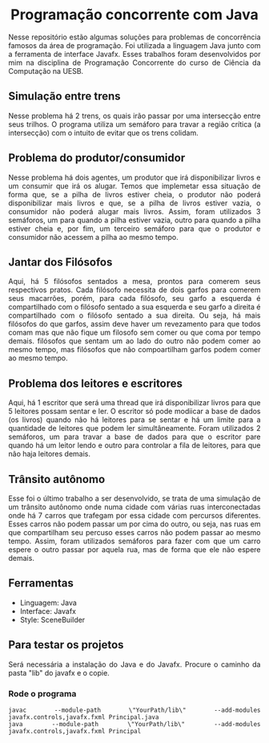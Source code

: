 <div align="center">
  <h1 align="center">Programação concorrente com Java</h1>
</div>

<div align="justify">
Nesse repositório estão algumas soluções para problemas de concorrência famosos da área de programação. Foi utilizada a linguagem Java junto com a ferramenta de interface Javafx. Esses trabalhos foram desenvolvidos por mim na disciplina de Programação Concorrente do curso de Ciência da Computação na UESB.
</div>

## Simulação entre trens
<div align="justify">
Nesse problema há 2 trens, os quais irão passar por uma intersecção entre seus trilhos. O programa utiliza um semáforo para travar a região crítica (a intersecção) com o intuito de evitar que os trens colidam.
</div>
<img></img>

## Problema do produtor/consumidor
<div align="justify">
Nesse problema há dois agentes, um produtor que irá disponibilizar livros e um consumir que irá os alugar. Temos que implemetar essa situação de forma que, se a pilha de livros estiver cheia, o produtor não poderá disponibilizar mais livros e que, se a pilha de livros estiver vazia, o consumidor não poderá alugar mais livros. Assim, foram utilizados 3 semáforos, um para quando a pilha estiver vazia, outro para quando a pilha estiver cheia e, por fim, um terceiro semáforo para que o produtor e consumidor não acessem a pilha ao mesmo tempo.
</div>
<img></img>

## Jantar dos Filósofos
<div align="justify">
Aqui, há 5 filósofos sentados a mesa, prontos para comerem seus respectivos pratos. Cada filósofo necessita de dois garfos para comerem seus macarrões, porém, para cada filósofo, seu garfo a esquerda é compartilhado com o filósofo sentado a sua esquerda e seu garfo a direita é compartilhado com o filósofo sentado a sua direita. Ou seja, há mais filósofos do que garfos, assim deve haver um revezamento para que todos comam mas que não fique um filosofo sem comer ou que coma por tempo demais. filósofos que sentam um ao lado do outro não podem comer ao mesmo tempo, mas filósofos que não compoartilham garfos podem comer ao mesmo tempo.
</div>
<img></img>

## Problema dos leitores e escritores
<div align="justify">
Aqui, há 1 escritor que será uma thread que irá disponibilizar livros para que 5 leitores possam sentar e ler. O escritor só pode modiicar a base de dados (os livros) quando não há leitores para se sentar e há um limite para a quantidade de leitores que podem ler simultâneamente. Foram utilizados 2 semáforos, um para travar a base de dados para que o escritor pare quando há um leitor lendo e outro para controlar a fila de leitores, para que não haja leitores demais. 
</div>
<img></img>

## Trânsito autônomo
<div align="justify">
Esse foi o último trabalho a ser desenvolvido, se trata de uma simulação de um trânsito autônomo onde numa cidade com várias ruas interconectadas onde há 7 carros que trafegam por essa cidade com percursos diferentes. Esses carros não podem passar um por cima do outro, ou seja, nas ruas em que compartilham seu percuso esses carros não podem passar ao mesmo tempo. Assim, foram utilizados semáforos para fazer com que um carro espere o outro passar por aquela rua, mas de forma que ele não espere demais.
</div>
<img></img>

## Ferramentas
- Linguagem: Java
- Interface: Javafx
- Style: SceneBuilder

## Para testar os projetos
<div align="justify">
Será necessária a instalação do Java e do Javafx. Procure o caminho da pasta "lib" do javafx e o copie. 

### Rode o programa
```shell
javac --module-path \"YourPath/lib\" --add-modules javafx.controls,javafx.fxml Principal.java
java --module-path \"YourPath/lib\" --add-modules javafx.controls,javafx.fxml Principal
```
</div>
